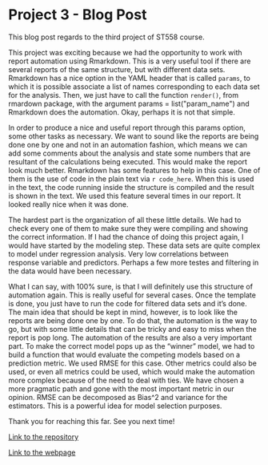 

# Project 3 - Blog Post

This blog post regards to the third project of ST558 course.

This project was exciting because we had the opportunity to work with report automation using Rmarkdown. This is a very useful tool if there are several reports of the same structure, but with different data sets. Rmarkdown has a nice option in the YAML header that is called `params`, to which it is possible associate a list of names corresponding to each data set for the analysis. Then, we just have to call the function `render()`, from rmardown package, with the argument params = list("param_name") and Rmarkdown does the automation. Okay, perhaps it is not that simple.

In order to produce a nice and useful report through this params option, some other tasks as necessary. We want to sound like the reports are being done one by one and not in an automation fashion, which means we can add some comments about the analysis and state some numbers that are resultant of the calculations being executed. This would make the report look much better. Rmarkdown has some features to help in this case. One of them is the use of code in the plain text via ``r code_here``. When this is used in the text, the code running inside the structure is compiled and the result is shown in the text. We used this feature several times in our report. It looked really nice when it was done.

The hardest part is the organization of all these little details. We had to check every one of them to make sure they were compiling and showing the correct information. If I had the chance of doing this project again, I would have started by the modeling step. These data sets are quite complex to model under regression analysis. Very low correlations between response variable and predictors. Perhaps a few more testes and filtering in the data would have been necessary.

What I can say, with 100% sure, is that I will definitely use this structure of automation again. This is really useful for several cases. Once the template is done, you just have to run the code for filtered data sets and it’s done. The main idea that should be kept in mind, however, is to look like the reports are being done one by one. To do that, the automation is the way to go, but with some little details that can be tricky and easy to miss when the report is pop long. The automation of the results are also a very important part. To make the correct model pops up as the “winner” model, we had to build a function that would evaluate the competing models based on a prediction metric. We used RMSE for this case. Other metrics could also be used, or even all metrics could be used, which would make the automation more complex because of the need to deal with ties. We have chosen a more pragmatic path and gone with the most important metric in our opinion. RMSE can be decomposed as Bias^2 and variance for the estimators. This is a powerful idea for model selection purposes.

Thank you for reaching this far. See you next time!

[Link to the repository](https://github.com/kbelkna/Project3)

[Link to the webpage](https://kbelkna.github.io/Project3/)


